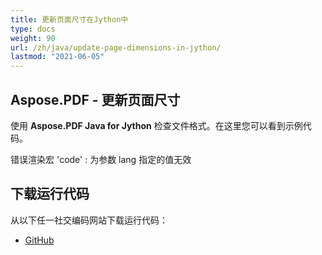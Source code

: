 ```yaml
---
title: 更新页面尺寸在Jython中
type: docs
weight: 90
url: /zh/java/update-page-dimensions-in-jython/
lastmod: "2021-06-05"
---
```


## Aspose.PDF - 更新页面尺寸

使用 **Aspose.PDF Java for Jython** 检查文件格式。在这里您可以看到示例代码。

错误渲染宏 'code' : 为参数 lang 指定的值无效

## 下载运行代码

从以下任一社交编码网站下载运行代码：

- [GitHub](https://github.com/aspose-pdf/Aspose.PDF-for-Java/releases)